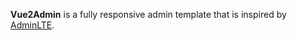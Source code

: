 **Vue2Admin** is a fully responsive admin template that is inspired by [AdminLTE](https://almsaeedstudio.com). 

